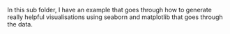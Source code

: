 In this sub folder, I have an example that goes through how to generate really helpful visualisations using seaborn and matplotlib that goes through the data. 